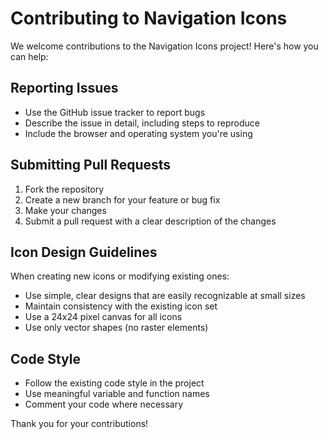 # Contributing to Navigation Icons

We welcome contributions to the Navigation Icons project! Here's how you can help:

## Reporting Issues

- Use the GitHub issue tracker to report bugs
- Describe the issue in detail, including steps to reproduce
- Include the browser and operating system you're using

## Submitting Pull Requests

1. Fork the repository
2. Create a new branch for your feature or bug fix
3. Make your changes
4. Submit a pull request with a clear description of the changes

## Icon Design Guidelines

When creating new icons or modifying existing ones:

- Use simple, clear designs that are easily recognizable at small sizes
- Maintain consistency with the existing icon set
- Use a 24x24 pixel canvas for all icons
- Use only vector shapes (no raster elements)

## Code Style

- Follow the existing code style in the project
- Use meaningful variable and function names
- Comment your code where necessary

Thank you for your contributions!
